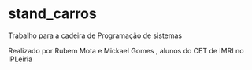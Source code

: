 stand_carros
============

Trabalho para a cadeira de Programação de sistemas

Realizado por Rubem Mota e Mickael Gomes , alunos do CET de IMRI no IPLeiria